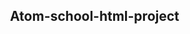 # Atom-school-html-project
<!DOCTYPE html>
<html lang="en-US">
<head>
	<meta charset="utf-8">
	<meta name="author" content="Dr. Eleanor Gaye">
	<link rel="stylesheet" href="style.css">
	<title>Marking Up a Letter Assignment</title>
  <style>
      body {
        max-width: 800px;
        margin: 0 auto;
      }

      .sender-column {
        text-align: right;
      }

      h1 {
        font-size: 1.5em;
      }

      h2 {
        font-size: 1.3em;
      }

      p,ul,ol,dl,address {
        font-size: 1.1em;
      }

      p, li, dd, dt, address {
        line-height: 1.5;
      }
    </style>
  </head>
  <body>

	<p class="sender-column">
	<strong>Dr. Eleanor Gaye</strong><br>
	Awesome Science faculty<br>
	University of Awesome<br>
	Bobtown, CA 99999,<br>
	USA<br>
	<strong>Tel</strong>: 123-456-7890<br>
	<strong>Email</strong>: no_reply@example.com
	</p>

	<p class="sender-column">
	<time datetime="2016-01-20">20 January 2016</time>
	</p>
